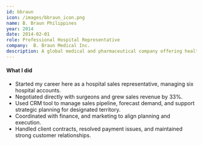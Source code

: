```yaml
---
id: bbraun
icon: /images/bbraun_icon.png
name: B. Braun Philippines
year: 2014
date: 2014-02-01
role: Professional Hospital Representative
company:  B. Braun Medical Inc.
description: A global medical and pharmaceutical company offering healthcare solutions, surgical products, and hospital systems to improve patient care.
---
```


#### What I did

- Started my career here as a hospital sales representative, managing six hospital accounts.
- Negotiated directly with surgeons and grew sales revenue by 33%.
- Used CRM tool to manage sales pipeline, forecast demand, and support strategic planning for designated territory.
- Coordinated with finance, and marketing to align planning and execution.
- Handled client contracts, resolved payment issues, and maintained strong customer relationships.
